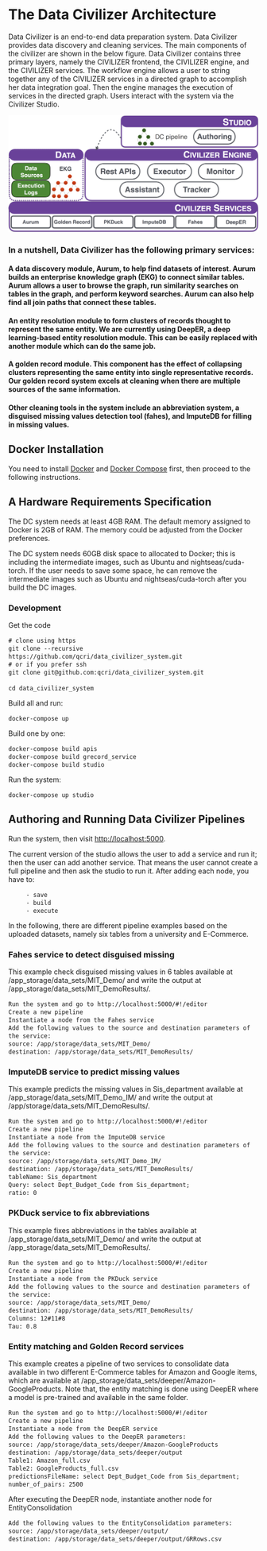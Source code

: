 # The Data Civilizer Architecture
Data Civilizer is an end-to-end data preparation system. Data Civilizer provides data discovery and cleaning services. The main components of the civilizer are shown in the below figure. Data Civilizer contains three primary layers, namely the CIVILIZER frontend, the CIVILIZER engine, and the CIVILIZER services. The workflow engine allows a user to string together any of the CIVILIZER services in a directed graph to accomplish her data integration goal. Then the engine manages the execution of services in the directed graph. Users interact with the system via the Civilizer Studio.

![The Data Civilizer system](dataCivilizerSystem.jpg) 

### In a nutshell, Data Civilizer has the following primary services:

#### A data discovery module, Aurum, to help find datasets of interest. Aurum builds an enterprise knowledge graph (EKG) to connect similar tables. Aurum allows a user to browse the graph, run similarity searches on tables in the graph, and perform keyword searches. Aurum can also help find all join paths that connect these tables. 

#### An entity resolution module to form clusters of records thought to represent the same entity. We are currently using DeepER, a deep learning-based entity resolution module. This can be easily replaced with another module which can do the same job.

#### A golden record module. This component has the effect of collapsing clusters representing the same entity into single representative records. Our golden record system excels at cleaning when there are multiple sources of the same information.  

#### Other cleaning tools in the system include an abbreviation system,  a disguised missing values detection tool (fahes), and ImputeDB for filling in missing values. 


## Docker Installation 
You need to install [Docker](https://www.docker.com/community-edition)
and [Docker Compose](https://docs.docker.com/compose/install/)
first, then proceed to the following instructions.

## A Hardware Requirements Specification
The DC system needs at least 4GB RAM. The default memory assigned to Docker is 2GB of RAM. The memory could be adjusted from the Docker preferences.

The DC system needs 60GB disk space to allocated to Docker; this is including the intermediate images, such as Ubuntu and nightseas/cuda-torch. If the user needs to save some space, he can remove the intermediate images such as Ubuntu and nightseas/cuda-torch after you build the DC images. 


### Development

Get the code

    # clone using https
    git clone --recursive https://github.com/qcri/data_civilizer_system.git
    # or if you prefer ssh
    git clone git@github.com:qcri/data_civilizer_system.git

    cd data_civilizer_system
    
Build all and run:

    docker-compose up

Build one by one:

    docker-compose build apis
    docker-compose build grecord_service
    docker-compose build studio    

Run the system:

    docker-compose up studio


## Authoring and Running Data Civilizer Pipelines 
Run the system, then visit [http://localhost:5000](http://localhost:5000).

The current version of the studio allows the user to add a service and run it; then the user can add another service. That means the user cannot create a full pipeline and then ask the studio to run it. After adding each node, you have to:
  
         - save
         - build 
         - execute   

In the following, there are different pipeline examples based on the uploaded datasets, namely six tables from a university and E-Commerce.

### Fahes service to detect disguised missing
This example check disguised missing values in 6 tables available at /app_storage/data_sets/MIT_Demo/ and write the output at /app_storage/data_sets/MIT_DemoResults/. 

    Run the system and go to http://localhost:5000/#!/editor 
    Create a new pipeline 
    Instantiate a node from the Fahes service
    Add the following values to the source and destination parameters of the service:
    source: /app/storage/data_sets/MIT_Demo/
    destination: /app/storage/data_sets/MIT_DemoResults/     


### ImputeDB service to predict missing values
This example predicts the missing values in Sis_department available at /app_storage/data_sets/MIT_Demo_IM/ and write the output at /app/storage/data_sets/MIT_DemoResults/. 

    Run the system and go to http://localhost:5000/#!/editor 
    Create a new pipeline 
    Instantiate a node from the ImputeDB service
    Add the following values to the source and destination parameters of the service:
    source: /app/storage/data_sets/MIT_Demo_IM/
    destination: /app/storage/data_sets/MIT_DemoResults/ 
    tableName: Sis_department
    Query: select Dept_Budget_Code from Sis_department;
    ratio: 0    

### PKDuck service to fix abbreviations
This example fixes abbreviations in the tables available at /app_storage/data_sets/MIT_Demo/ and write the output at /app_storage/data_sets/MIT_DemoResults/. 

    Run the system and go to http://localhost:5000/#!/editor 
    Create a new pipeline 
    Instantiate a node from the PKDuck service
    Add the following values to the source and destination parameters of the service:
    source: /app/storage/data_sets/MIT_Demo/
    destination: /app/storage/data_sets/MIT_DemoResults/ 
    Columns: 12#11#8
    Tau: 0.8

### Entity matching and Golden Record services
This example creates a pipeline of two services to consolidate data available in two different E-Commerce tables for Amazon and Google items, which are available at /app_storage/data_sets/deeper/Amazon-GoogleProducts. Note that, the entity matching is done using DeepER where a model is pre-trained and available in the same folder.  

    Run the system and go to http://localhost:5000/#!/editor
    Create a new pipeline 
    Instantiate a node from the DeepER service
    Add the following values to the DeepER parameters:
    source: /app/storage/data_sets/deeper/Amazon-GoogleProducts
    destination: /app/storage/data_sets/deeper/output 
    Table1: Amazon_full.csv
    Table2: GoogleProducts_full.csv
    predictionsFileName: select Dept_Budget_Code from Sis_department;
    number_of_pairs: 2500         

After executing the DeepER node, instantiate another node for EntityConsolidation
    
    Add the following values to the EntityConsolidation parameters:
    source: /app/storage/data_sets/deeper/output/
    destination: /app/storage/data_sets/deeper/output/GRRows.csv 
    




